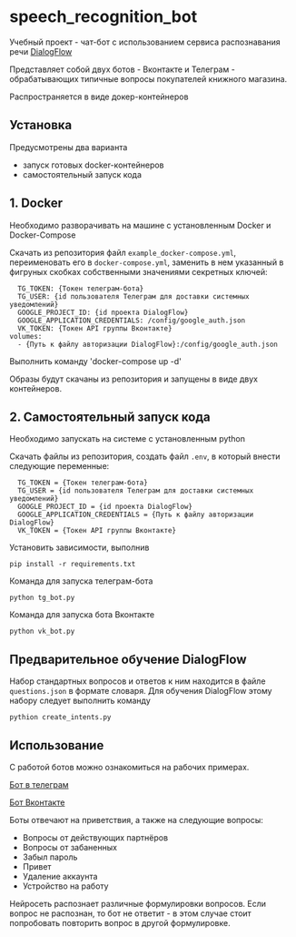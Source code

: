 # speech_recognition_bot
 
Учебный проект - чат-бот с использованием сервиса распознавания речи [DialogFlow](https://dialogflow.cloud.google.com/)

Представляет собой двух ботов - Вконтакте и Телеграм - обрабатывающих типичные вопросы покупателей книжного магазина.

Распространяется в виде докер-контейнеров

## Установка

Предусмотрены два варианта

- запуск готовых docker-контейнеров
- самостоятельный запуск кода

## 1. Docker

Необходимо разворачивать на машине с установленным Docker и Docker-Compose

Скачать из репозитория файл `example_docker-compose.yml`, переименовать его в `docker-compose.yml`, заменить в нем указанный в фигруных скобках собственными значениями секретных ключей:

      TG_TOKEN: {Токен телеграм-бота}
      TG_USER: {id пользователя Телеграм для доставки системных уведомлений}
      GOOGLE_PROJECT_ID: {id проекта DialogFlow}
      GOOGLE_APPLICATION_CREDENTIALS: /config/google_auth.json
      VK_TOKEN: {Токен API группы Вконтакте}
    volumes:
      - {Путь к файлу авторизации DialogFlow}:/config/google_auth.json
      
Выполнить команду 'docker-compose up -d'

Образы будут скачаны из репозитория и запущены в виде двух контейнеров.

## 2. Самостоятельный запуск кода

Необходимо запускать на системе с установленным python

Скачать файлы из репозитория, создать файл `.env`, в который внести следующие переменные:

      TG_TOKEN = {Токен телеграм-бота}
      TG_USER = {id пользователя Телеграм для доставки системных уведомлений}
      GOOGLE_PROJECT_ID = {id проекта DialogFlow}
      GOOGLE_APPLICATION_CREDENTIALS = {Путь к файлу авторизации DialogFlow}
      VK_TOKEN = {Токен API группы Вконтакте}
    
Установить зависимости, выполнив

    pip install -r requirements.txt

Команда для запуска телеграм-бота 

    python tg_bot.py
    
Команда для запуска бота Вконтакте

    python vk_bot.py

## Предварительное обучение DialogFlow

Набор стандартных вопросов и ответов к ним находится в файле `questions.json` в формате словаря. Для обучения DialogFlow этому набору следует выполнить команду

    pythion create_intents.py

## Использование

С работой ботов можно ознакомиться на рабочих примерах.

[Бот в телеграм](https://telegram.me/voice_rceo_bot)

[Бот Вконтакте](https://vk.com/im?sel=-213499802)

Боты отвечают на приветствия, а также на следующие вопросы:

- Вопросы от действующих партнёров
- Вопросы от забаненных
- Забыл пароль
- Привет
- Удаление аккаунта
- Устройство на работу

Нейросеть распознает различные формулировки вопросов. Если вопрос не распознан, то бот не ответит - в этом случае стоит попробовать повторить вопрос в другой формулировке.

